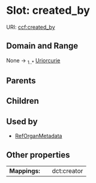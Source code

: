 
# Slot: created_by




URI: [ccf:created_by](http://purl.org/ccf/created_by)


## Domain and Range

None &#8594;  <sub>1..\*</sub> [Uriorcurie](types/Uriorcurie.md)

## Parents


## Children


## Used by

 * [RefOrganMetadata](RefOrganMetadata.md)

## Other properties

|  |  |  |
| --- | --- | --- |
| **Mappings:** | | dct:creator |

